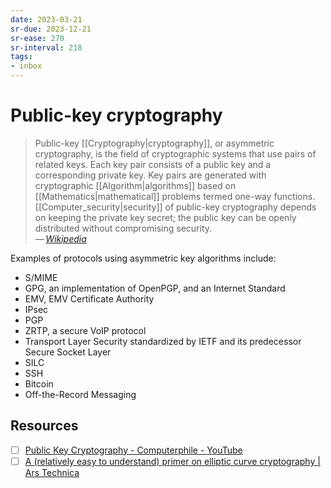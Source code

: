 ```yaml
---
date: 2023-03-21
sr-due: 2023-12-21
sr-ease: 270
sr-interval: 218
tags:
- inbox
---
```


# Public-key cryptography

> Public-key [[Cryptography|cryptography]], or asymmetric cryptography, is the
> field of cryptographic systems that use pairs of related keys. Each key pair
> consists of a public key and a corresponding private key. Key pairs are
> generated with cryptographic [[Algorithm|algorithms]] based on
> [[Mathematics|mathematical]] problems termed one-way functions.
> [[Computer_security|security]] of public-key cryptography depends on keeping
> the private key secret; the public key can be openly distributed without
> compromising security.\
> — <cite>[Wikipedia](https://en.wikipedia.org/wiki/Public-key_cryptography)</cite>

Examples of protocols using asymmetric key algorithms include:

- S/MIME
- GPG, an implementation of OpenPGP, and an Internet Standard
- EMV, EMV Certificate Authority
- IPsec
- PGP
- ZRTP, a secure VoIP protocol
- Transport Layer Security standardized by IETF and its predecessor Secure
  Socket Layer
- SILC
- SSH
- Bitcoin
- Off-the-Record Messaging

## Resources

- [ ] [Public Key Cryptography - Computerphile - YouTube](https://www.youtube.com/watch?v=GSIDS_lvRv4)
- [ ] [A (relatively easy to understand) primer on elliptic curve cryptography | Ars Technica](https://arstechnica.com/information-technology/2013/10/a-relatively-easy-to-understand-primer-on-elliptic-curve-cryptography/)
